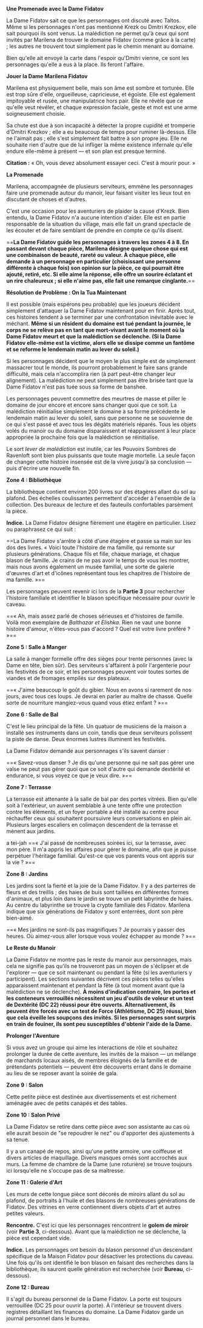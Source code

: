 
**Une Promenade avec la Dame Fidatov**

La Dame Fidatov sait ce que les personnages ont discuté avec Taltos. Même si les personnages n'ont pas mentionné Krezk ou Dmitri Krezkov, elle sait pourquoi ils sont venus. La malédiction ne permet qu'à ceux qui sont invités par Marilena de trouver le domaine Fidatov (comme grâce à la carte) ; les autres ne trouvent tout simplement pas le chemin menant au domaine.

Bien qu'elle ait envoyé la carte dans l'espoir qu'Dmitri vienne, ce sont les personnages qu'elle a eus à la place. Ils feront l'affaire.

**Jouer la Dame Marilena Fidatov**

Marilena est physiquement belle, mais son âme est sombre et torturée. Elle est trop sûre d'elle, orgueilleuse, capricieuse, et égoïste. Elle est également impitoyable et rusée, une manipulatrice hors pair. Elle ne révèle que ce qu'elle veut révéler, et chaque expression faciale, geste et mot est une arme soigneusement choisie.

Sa chute est due à son incapacité à détecter la propre cupidité et tromperie d'Dmitri Krezkov ; elle a eu beaucoup de temps pour ruminer là-dessus. Elle ne l'aimait pas ; elle s'est simplement fait battre à son propre jeu. Elle ne souhaite rien d'autre que de lui infliger la même existence infernale qu'elle endure elle-même à présent — et son plan est presque terminé.

**Citation :** « Oh, vous devez absolument essayer ceci. C'est à mourir pour. »

**La Promenade**

Marilena, accompagnée de plusieurs serviteurs, emmène les personnages faire une promenade autour du manoir, leur faisant visiter les lieux tout en discutant de choses et d'autres.

C'est une occasion pour les aventuriers de plaider la cause d'Krezk. Bien entendu, la Dame Fidatov n'a aucune intention d'aider. Elle est en partie responsable de la situation du village, mais elle fait un grand spectacle de les écouter et de faire semblant de prendre en compte ce qu'ils disent.

==**La Dame Fidatov guide les personnages à travers les zones 4 à 8. En passant devant chaque pièce, Marilena désigne quelque chose qui est une combinaison de beauté, rareté ou valeur. À chaque pièce, elle demande à un personnage en particulier (choisissant une personne différente à chaque fois) son opinion sur la pièce, ce qui pourrait être ajouté, retiré, etc. Si elle aime la réponse, elle offre un sourire éclatant et un rire chaleureux ; si elle n'aime pas, elle fait une remarque cinglante.**==

**Résolution de Problème : On la Tua Maintenant**

Il est possible (mais espérons peu probable) que les joueurs décident simplement d'attaquer la Dame Fidatov maintenant pour en finir. Après tout, ces histoires tendent à se terminer par une confrontation inévitable avec le méchant.
**Même si un résident du domaine est tué pendant la journée, le corps ne se relève pas en tant que mort-vivant avant le moment où la Dame Fidatov meurt et que la malédiction se déclenche. (Si la Dame Fidatov elle-même est la victime, alors elle se dissipe comme un fantôme et se reforme le lendemain matin au lever du soleil.)**

Si les personnages décident que le moyen le plus simple est de simplement massacrer tout le monde, ils pourront probablement le faire sans grande difficulté, mais cela n'accomplira rien (à part peut-être changer leur alignement). La malédiction ne peut simplement pas être brisée tant que la Dame Fidatov n'est pas tuée sous sa forme de banshee.

Les personnages peuvent commettre des meurtres de masse et piller le domaine de jour encore et encore sans changer quoi que ce soit. La malédiction réinitialise simplement le domaine à sa forme précédente le lendemain matin au lever du soleil, sans que personne ne se souvienne de ce qui s'est passé et avec tous les dégâts matériels réparés. Tous les objets volés du manoir ou du domaine disparaissent et réapparaissent à leur place appropriée la prochaine fois que la malédiction se réinitialise.

Le sort _lever de malédiction_ est inutile, car les Pouvoirs Sombres de Ravenloft sont bien plus puissants que toute magie mortelle. La seule façon de changer cette histoire insensée est de la vivre jusqu'à sa conclusion — puis d'écrire une nouvelle fin.

**Zone 4 : Bibliothèque**

La bibliothèque contient environ 200 livres sur des étagères allant du sol au plafond. Des échelles coulissantes permettent d'accéder à l'ensemble de la collection. Des bureaux de lecture et des fauteuils confortables parsèment la pièce.

**Indice.** La Dame Fidatov désigne fièrement une étagère en particulier. Lisez ou paraphrasez ce qui suit :

==La Dame Fidatov s'arrête à côté d'une étagère et passe sa main sur les dos des livres. « Voici toute l'histoire de ma famille, qui remonte sur plusieurs générations. Chaque fils et fille, chaque mariage, et chaque blason de famille. Je crains de ne pas avoir le temps de vous les montrer, mais nous avons également un musée familial, une sorte de galerie d'œuvres d'art et d'icônes représentant tous les chapitres de l'histoire de ma famille. »==

Les personnages peuvent revenir ici lors de la **Partie 3** pour rechercher l'histoire familiale et identifier le blason spécifique nécessaire pour ouvrir le caveau.

==« Ah, mais assez parlé de choses sérieuses et d'histoires de famille. Voilà mon exemplaire de _Balthazar et Elishka_. Rien ne vaut une bonne histoire d'amour, n'êtes-vous pas d'accord ? Quel est votre livre préféré ? »==

**Zone 5 : Salle à Manger**

La salle à manger formelle offre des sièges pour trente personnes (avec la Dame en tête, bien sûr). Des serviteurs s'affairent à polir l'argenterie pour les festivités de ce soir, et les personnages peuvent voir toutes sortes de viandes et de fromages empilés sur des plateaux.

==« J'aime beaucoup le goût du gibier. Nous en avons si rarement de nos jours, avec tous ces loups. Je devrai en parler au maître de chasse. Quelle sorte de nourriture mangiez-vous quand vous étiez enfant ? »==

**Zone 6 : Salle de Bal**

C'est le lieu principal de la fête. Un quatuor de musiciens de la maison a installé ses instruments dans un coin, tandis que deux serviteurs polissent la piste de danse. Deux énormes lustres illuminent les festivités.

La Dame Fidatov demande aux personnages s'ils savent danser :

==« Savez-vous danser ? Je dis qu'une personne qui ne sait pas gérer une valse ne peut pas gérer quoi que ce soit d'autre qui demande dextérité et endurance, si vous voyez ce que je veux dire. »==

**Zone 7 : Terrasse**

La terrasse est attenante à la salle de bal par des portes vitrées. Bien qu'elle soit à l'extérieur, un auvent semblable à une tente offre une protection contre les éléments, et un foyer portable a été installé au centre pour réchauffer ceux qui souhaitent poursuivre leurs conversations en plein air. Plusieurs larges escaliers en colimaçon descendent de la terrasse et mènent aux jardins.

a tei-jah
==« J'ai passé de nombreuses soirées ici, sur la terrasse, avec mon père. Il m'a appris les affaires pour gérer le domaine, afin que je puisse perpétuer l'héritage familial. Qu'est-ce que vos parents vous ont appris sur la vie ? »==

**Zone 8 : Jardins**

Les jardins sont la fierté et la joie de la Dame Fidatov. Il y a des parterres de fleurs et des treillis ; des haies de buis sont taillées en différentes formes d'animaux, et plus loin dans le jardin se trouve un petit labyrinthe de haies. Au centre du labyrinthe se trouve la crypte familiale des Fidatov. Marilena indique que six générations de Fidatov y sont enterrées, dont son père bien-aimé.

==« Mes jardins ne sont-ils pas magnifiques ? Je pourrais y passer des heures. Où aimez-vous aller lorsque vous voulez échapper au monde ? »==

**Le Reste du Manoir**

La Dame Fidatov ne montre pas le reste du manoir aux personnages, mais cela ne signifie pas qu'ils ne trouveront pas un moyen de s'éclipser et de l'explorer — que ce soit maintenant ou pendant la fête (si les aventuriers y participent). Les sections suivantes décrivent ces pièces telles qu'elles apparaissent maintenant et pendant la fête (à tout moment avant que la malédiction ne se déclenche).
**À moins d'indication contraire, les portes et les conteneurs verrouillés nécessitent un jeu d'outils de voleur et un test de Dextérité (DC 22) réussi pour être ouverts. Alternativement, ils peuvent être forcés avec un test de Force (Athlétisme, DC 25) réussi, bien que cela éveille les soupçons des invités. Si les personnages sont surpris en train de fouiner, ils sont peu susceptibles d'obtenir l'aide de la Dame.**

**Prolonger l'Aventure**

Si vous avez un groupe qui aime les interactions de rôle et souhaitez prolonger la durée de cette aventure, les invités de la maison — un mélange de marchands locaux aisés, de membres éloignés de la famille et de prétendants potentiels — peuvent être découverts errant dans le domaine au lieu de se reposer avant la soirée de gala.

**Zone 9 : Salon**

Cette petite pièce est destinée aux divertissements et est richement aménagée avec de petits canapés et des tables.

**Zone 10 : Salon Privé**

La Dame Fidatov se retire dans cette pièce avec son assistante au cas où elle aurait besoin de "se repoudrer le nez" ou d'apporter des ajustements à sa tenue.

Il y a un canapé de repos, ainsi qu'une petite armoire, une coiffeuse et divers articles de maquillage. Divers masques ornés sont accrochés aux murs. La femme de chambre de la Dame (une roturière) se trouve toujours ici lorsqu'elle ne s'occupe pas de sa maîtresse.

**Zone 11 : Galerie d'Art**

Les murs de cette longue pièce sont décorés de miroirs allant du sol au plafond, de portraits à l'huile et des blasons de nombreuses générations de Fidatov. Des vitrines en verre contiennent divers objets d'art et autres petites valeurs.

**Rencontre.** C'est ici que les personnages rencontrent le **golem de miroir** (voir **Partie 3**, ci-dessous). Avant que la malédiction ne se déclenche, la pièce est cependant vide.

**Indice.** Les personnages ont besoin du blason personnel d'un descendant spécifique de la Maison Fidatov pour désactiver les protections du caveau. Une fois qu'ils ont identifié le bon blason en faisant des recherches dans la bibliothèque, ils sauront quelle génération est recherchée (voir **Bureau**, ci-dessous).

**Zone 12 : Bureau**

Il s'agit du bureau personnel de la Dame Fidatov. La porte est toujours verrouillée (DC 25 pour ouvrir la porte). À l'intérieur se trouvent divers registres détaillant les finances du domaine. La Dame Fidatov garde un journal personnel dans le bureau.
